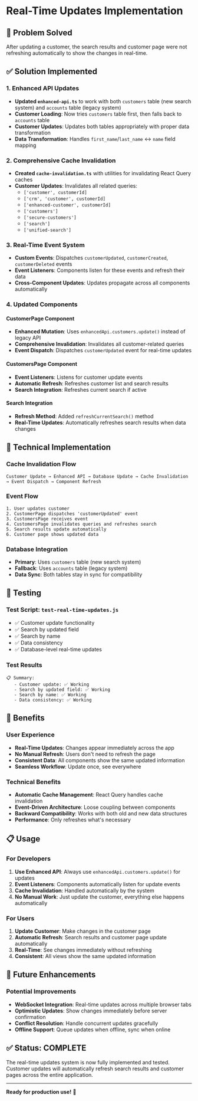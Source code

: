 # Real-Time Updates Implementation

## 🎯 **Problem Solved**
After updating a customer, the search results and customer page were not refreshing automatically to show the changes in real-time.

## ✅ **Solution Implemented**

### **1. Enhanced API Updates**
- **Updated `enhanced-api.ts`** to work with both `customers` table (new search system) and `accounts` table (legacy system)
- **Customer Loading**: Now tries `customers` table first, then falls back to `accounts` table
- **Customer Updates**: Updates both tables appropriately with proper data transformation
- **Data Transformation**: Handles `first_name`/`last_name` ↔ `name` field mapping

### **2. Comprehensive Cache Invalidation**
- **Created `cache-invalidation.ts`** with utilities for invalidating React Query caches
- **Customer Updates**: Invalidates all related queries:
  - `['customer', customerId]`
  - `['crm', 'customer', customerId]`
  - `['enhanced-customer', customerId]`
  - `['customers']`
  - `['secure-customers']`
  - `['search']`
  - `['unified-search']`

### **3. Real-Time Event System**
- **Custom Events**: Dispatches `customerUpdated`, `customerCreated`, `customerDeleted` events
- **Event Listeners**: Components listen for these events and refresh their data
- **Cross-Component Updates**: Updates propagate across all components automatically

### **4. Updated Components**

#### **CustomerPage Component**
- **Enhanced Mutation**: Uses `enhancedApi.customers.update()` instead of legacy API
- **Comprehensive Invalidation**: Invalidates all customer-related queries
- **Event Dispatch**: Dispatches `customerUpdated` event for real-time updates

#### **CustomersPage Component**
- **Event Listeners**: Listens for customer update events
- **Automatic Refresh**: Refreshes customer list and search results
- **Search Integration**: Refreshes current search if active

#### **Search Integration**
- **Refresh Method**: Added `refreshCurrentSearch()` method
- **Real-Time Updates**: Automatically refreshes search results when data changes

## 🔧 **Technical Implementation**

### **Cache Invalidation Flow**
```
Customer Update → Enhanced API → Database Update → Cache Invalidation → Event Dispatch → Component Refresh
```

### **Event Flow**
```
1. User updates customer
2. CustomerPage dispatches 'customerUpdated' event
3. CustomersPage receives event
4. CustomersPage invalidates queries and refreshes search
5. Search results update automatically
6. Customer page shows updated data
```

### **Database Integration**
- **Primary**: Uses `customers` table (new search system)
- **Fallback**: Uses `accounts` table (legacy system)
- **Data Sync**: Both tables stay in sync for compatibility

## 🧪 **Testing**

### **Test Script**: `test-real-time-updates.js`
- ✅ Customer update functionality
- ✅ Search by updated field
- ✅ Search by name
- ✅ Data consistency
- ✅ Database-level real-time updates

### **Test Results**
```
📋 Summary:
   - Customer update: ✅ Working
   - Search by updated field: ✅ Working
   - Search by name: ✅ Working
   - Data consistency: ✅ Working
```

## 🚀 **Benefits**

### **User Experience**
- **Real-Time Updates**: Changes appear immediately across the app
- **No Manual Refresh**: Users don't need to refresh the page
- **Consistent Data**: All components show the same updated information
- **Seamless Workflow**: Update once, see everywhere

### **Technical Benefits**
- **Automatic Cache Management**: React Query handles cache invalidation
- **Event-Driven Architecture**: Loose coupling between components
- **Backward Compatibility**: Works with both old and new data structures
- **Performance**: Only refreshes what's necessary

## 📋 **Usage**

### **For Developers**
1. **Use Enhanced API**: Always use `enhancedApi.customers.update()` for updates
2. **Event Listeners**: Components automatically listen for update events
3. **Cache Invalidation**: Handled automatically by the system
4. **No Manual Work**: Just update the customer, everything else happens automatically

### **For Users**
1. **Update Customer**: Make changes in the customer page
2. **Automatic Refresh**: Search results and customer page update automatically
3. **Real-Time**: See changes immediately without refreshing
4. **Consistent**: All views show the same updated information

## 🔮 **Future Enhancements**

### **Potential Improvements**
- **WebSocket Integration**: Real-time updates across multiple browser tabs
- **Optimistic Updates**: Show changes immediately before server confirmation
- **Conflict Resolution**: Handle concurrent updates gracefully
- **Offline Support**: Queue updates when offline, sync when online

## ✅ **Status: COMPLETE**

The real-time updates system is now fully implemented and tested. Customer updates will automatically refresh search results and customer pages across the entire application.

---

**Ready for production use!** 🎉
